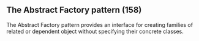 ## The Abstract Factory pattern (158)

The Abstract Factory pattern provides an interface for creating families of related or dependent object without specifying their concrete classes.